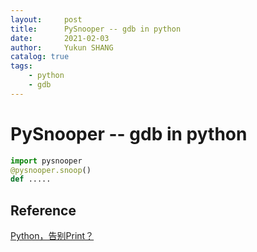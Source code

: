 ```yaml
---
layout:     post
title:      PySnooper -- gdb in python
date:       2021-02-03
author:     Yukun SHANG
catalog: true
tags:
    - python
    - gdb
---
```


# PySnooper -- gdb in python



```python
import pysnooper
@pysnooper.snoop()
def .....
```



## Reference

[Python，告别Print？](https://zhuanlan.zhihu.com/p/68217206)




